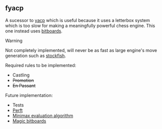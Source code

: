 ## fyacp
 A sucessor to [yacp](https://github.com/CredibleOpossum/yacp) which is useful because it uses a letterbox system which is too slow for making a meaningfully powerful chess engine. This one instead uses [bitboards](https://www.chessprogramming.org/Bitboards).

> [!Warning]
>
> Not completely implemented, will never be as fast as large engine's move generation such as [stockfish](https://github.com/official-stockfish/Stockfish).

Required rules to be implemented:
* Castling
* ~~Promotion~~
* ~~En Passant~~

Future implementation:
* Tests
* [Perft](https://www.chessprogramming.org/Perft)
* [Minimax evaluation algorithm](https://www.chessprogramming.org/Minimax)
* [Magic bitboards](https://www.chessprogramming.org/Magic_Bitboards)
